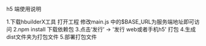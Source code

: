 h5 端使用说明

1.下载hbuilderX工具 打开工程 修改main.js 中的$BASE_URL为服务端地址即可访问
2.npm install 下载依赖包
3.点击‘发行’ -> '发行 web或者手机h5' 打包
4.生成dist文件夹为打包文件
5.部署打包文件